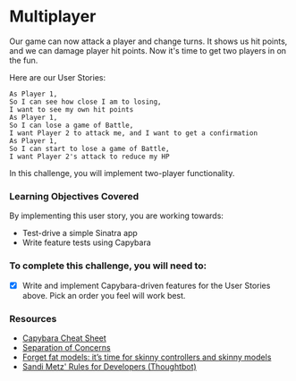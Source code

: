 # Multiplayer

Our game can now attack a player and change turns. It shows us hit points, and we can damage player hit points. Now it's time to get two players in on the fun.

Here are our User Stories:

```
As Player 1,
So I can see how close I am to losing,
I want to see my own hit points
As Player 1,
So I can lose a game of Battle,
I want Player 2 to attack me, and I want to get a confirmation
As Player 1,
So I can start to lose a game of Battle,
I want Player 2's attack to reduce my HP
```

In this challenge, you will implement two-player functionality.

### Learning Objectives Covered

By implementing this user story, you are working towards:

* Test-drive a simple Sinatra app
* Write feature tests using Capybara

### To complete this challenge, you will need to:

- [x] Write and implement Capybara-driven features for the User Stories above. Pick an order you feel will work best.

### Resources

- [Capybara Cheat Sheet](https://www.launchacademy.com/codecabulary/learn-test-driven-development/rspec/capybara-cheat-sheet)
- [Separation of Concerns](https://en.wikipedia.org/wiki/Separation_of_concerns)
- [Forget fat models: it’s time for skinny controllers and skinny models](https://medium.com/makers-academy/forget-fat-models-its-time-for-skinny-controllers-and-skinny-models-a9b84ec481b7#.8vs2uzw1f)
- [Sandi Metz' Rules for Developers (Thoughtbot)](https://robots.thoughtbot.com/sandi-metz-rules-for-developers)